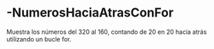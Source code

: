 # -NumerosHaciaAtrasConFor

Muestra los números del 320 al 160, contando de 20 en 20 hacia atrás
utilizando un bucle for.
